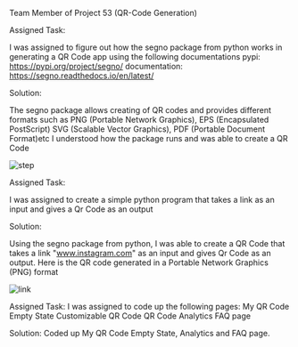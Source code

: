 Team Member of Project 53 (QR-Code Generation)

Assigned Task:

I was assigned to figure out how the segno package from python works in generating a QR Code app using the following documentations
pypi:
https://pypi.org/project/segno/
documentation:
https://segno.readthedocs.io/en/latest/

Solution:

The segno package allows creating of QR codes and provides different formats such as PNG (Portable Network Graphics), EPS (Encapsulated PostScript) SVG (Scalable Vector Graphics), PDF (Portable Document Format)etc
I understood how the package runs and was able to create a QR Code


![step](https://user-images.githubusercontent.com/105357982/183942029-6cd98e88-bca9-4a1f-b05d-518e13740726.png)

Assigned Task:

I was assigned to create a simple python program that takes a link as an input and gives a Qr Code as an output

Solution:

Using the segno package from python, I was able to create a QR Code that takes a link "www.instagram.com" as an input and gives Qr Code as an output.
Here is the QR code generated in a Portable Network Graphics (PNG) format


![link](https://user-images.githubusercontent.com/105357982/183942994-c351690b-d825-4890-b74a-4bb9e5f00506.png)

Assigned Task:
I was assigned to code up the following pages:
My QR Code Empty State
Customizable QR Code
QR Code 
Analytics
FAQ page

Solution: 
Coded up My QR Code Empty State, Analytics and FAQ page. 
